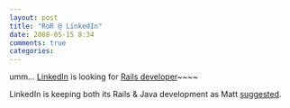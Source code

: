 ```yaml
---
layout: post
title: "RoR @ LinkedIn"
date: 2008-05-15 8:34
comments: true
categories: 
---
```


<p>umm... <a href="http://www.linkedin.com/">LinkedIn</a> is looking for <a href="http://jobs.37signals.com/jobs/3705">Rails developer</a>~~~~</p>

<p>LinkedIn is keeping both its Rails &amp; Java development as Matt <a href="http://raibledesigns.com/rd/entry/the_linkedin_journey_continues">suggested</a>.</p>
